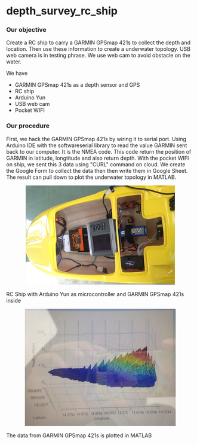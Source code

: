 # depth_survey_rc_ship

### Our objective

Create a RC ship to carry a GARMIN GPSmap 421s to collect the depth and location. Then use these information to create a underwater topology. USB web camera is in testing phrase. We use web cam to avoid obstacle on the water.

We have
- GARMIN GPSmap 421s as a depth sensor and GPS
- RC ship
- Arduino Yun
- USB web cam
- Pocket WIFI

### Our procedure

First, we hack the GARMIN GPSmap 421s by wiring it to serial port. Using Arduino IDE with the softwareserial library to read the value GARMIN sent back to our computer. It is the NMEA code. This code return the position of GARMIN in latitude, longtitude and also return depth. With the pocket WIFI on ship, we sent this 3 data using "CURL" command on cloud. We create the Google Form to collect the data then then write them in Google Sheet. The result can pull down to plot the underwater topology in MATLAB.

<p align="center">
  <img width="400" height="265" src="rc_ship_scaled.jpg">
</p>

RC Ship with Arduino Yun as microcontroller and GARMIN GPSmap 421s inside

<p align="center">
  <img width="404" height="313" src="underwater_topology_scaled.jpg">
</p>

The data from GARMIN GPSmap 421s is plotted in MATLAB
